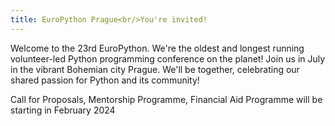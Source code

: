 ```yaml
---
title: EuroPython Prague<br/>You're invited!
---
```


Welcome to the 23rd EuroPython. We're the oldest and longest running
volunteer-led Python programming conference on the planet! Join us in July in
the vibrant Bohemian city Prague. We'll be together, celebrating our shared passion for Python and its community!

Call for Proposals, Mentorship Programme, Financial Aid Programme
will be starting in February 2024
